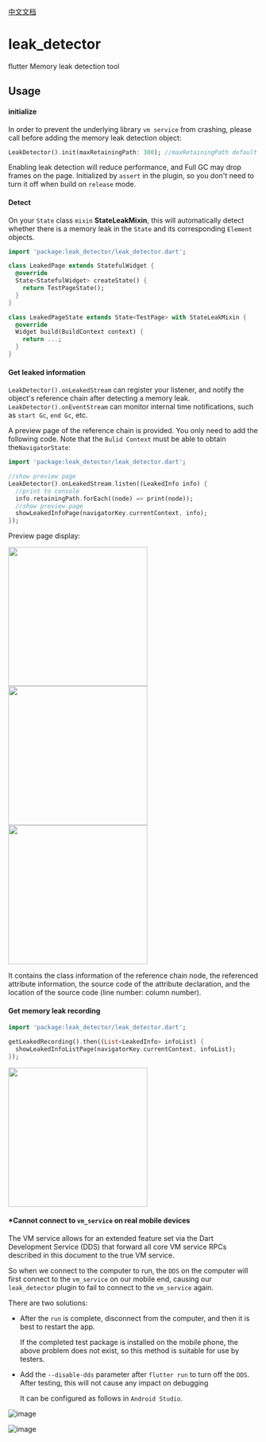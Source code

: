 [中文文档](README_zh-CN.md)

# leak_detector

flutter Memory leak detection tool

## Usage

#### initialize

In order to prevent the underlying library `vm service` from crashing, please call before adding the memory leak detection object:
```dart
LeakDetector().init(maxRetainingPath: 300); //maxRetainingPath default is 300
```
Enabling leak detection will reduce performance, and Full GC may drop frames on the page. 
Initialized by `assert` in the plugin, so you don't need to turn it off when build on `release` mode.

#### Detect

On your `State` class `mixin` **StateLeakMixin**, this will automatically detect whether there is a memory leak in the `State` and its corresponding `Element` objects.

```dart
import 'package:leak_detector/leak_detector.dart';

class LeakedPage extends StatefulWidget {
  @override
  State<StatefulWidget> createState() {
    return TestPageState();
  }
}

class LeakedPageState extends State<TestPage> with StateLeakMixin {
  @override
  Widget build(BuildContext context) {
    return ...;
  }
}
```

#### Get leaked information

`LeakDetector().onLeakedStream` can register your listener, and notify the object's reference chain after detecting a memory leak.
`LeakDetector().onEventStream` can monitor internal time notifications, such as `start Gc`, `end Gc`, etc.

A preview page of the reference chain is provided. You only need to add the following code. Note that the `Bulid Context` must be able to obtain the`NavigatorState`:

```dart
import 'package:leak_detector/leak_detector.dart';

//show preview page
LeakDetector().onLeakedStream.listen((LeakedInfo info) {
  //print to console
  info.retainingPath.forEach((node) => print(node));
  //show preview page
  showLeakedInfoPage(navigatorKey.currentContext, info);
});
```

Preview page display:

<img src="https://liujiakuoyx.github.io/images/leak_detector/image1.png" width = "280" align=center />

<img src="https://liujiakuoyx.github.io/images/leak_detector/image4.png" width = "280" align=center />

<img src="https://liujiakuoyx.github.io/images/leak_detector/image2.png" width = "280" align=center />

It contains the class information of the reference chain node, the referenced attribute information, the source code of the attribute declaration, and the location of the source code (line number: column number).

#### Get memory leak recording

```dart
import 'package:leak_detector/leak_detector.dart';

getLeakedRecording().then((List<LeakedInfo> infoList) {
  showLeakedInfoListPage(navigatorKey.currentContext, infoList);
});
```


<img src="https://liujiakuoyx.github.io/images/leak_detector/image3.png" width = "280" align=center />

#### *Cannot connect to `vm_service` on real mobile devices

The VM service allows for an extended feature set via the Dart Development Service (DDS) that forward all core VM service RPCs described in this document to the true VM service.

So when we connect to the computer to run, the `DDS` on the computer will first connect to the `vm_service` on our mobile end, causing our `leak_detector` plugin to fail to connect to the `vm_service` again.

There are two solutions:

- After the `run` is complete, disconnect from the computer, and then it is best to restart the app.

  If the completed test package is installed on the mobile phone, the above problem does not exist, so this method is suitable for use by testers.

- Add the `--disable-dds` parameter after `flutter run` to turn off the `DDS`. After testing, this will not cause any impact on debugging

  It can be configured as follows in `Android Studio`.

  

![image](https://liujiakuoyx.github.io/images/leak_detector/peizhi1.png)



![image](https://liujiakuoyx.github.io/images/leak_detector/peizhi2.png)